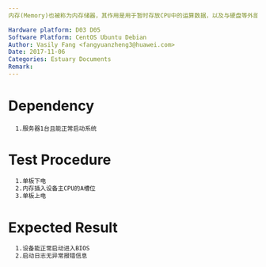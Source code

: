 ```yaml
---
内存(Memory)也被称为内存储器，其作用是用于暂时存放CPU中的运算数据，以及与硬盘等外部存储器交换的数据。本用例主要是为了验证内存条插在设备上不同的槽位对系统启动的影响

Hardware platform: D03 D05  
Software Platform: CentOS Ubuntu Debian 
Author: Vasily Fang <fangyuanzheng3@huawei.com>  
Date: 2017-11-06
Categories: Estuary Documents  
Remark:
---
```


# Dependency
```
  1.服务器1台且能正常启动系统
```

# Test Procedure
```bash
  1.单板下电
  2.内存插入设备主CPU的A槽位
  3.单板上电
```

# Expected Result
```bash
  1.设备能正常启动进入BIOS
  2.启动日志无异常报错信息
```
